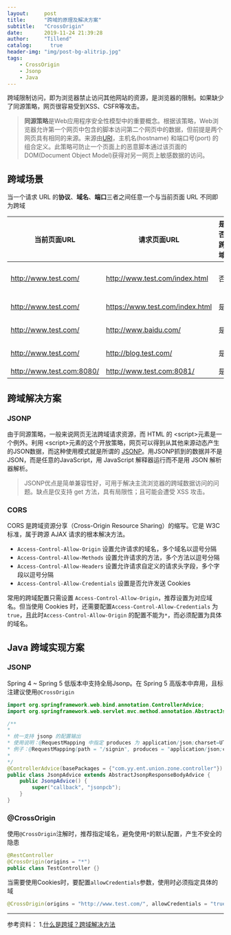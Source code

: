 ```yaml
---
layout:     post
title:      "跨域的原理及解决方案"
subtitle:   "CrossOrigin"
date:       2019-11-24 21:39:28
author:     "Tillend"
catalog:      true
header-img: "img/post-bg-alitrip.jpg"
tags:
    - CrossOrigin
    - Jsonp
    - Java
---
```


跨域限制访问，即为浏览器禁止访问其他网站的资源，是浏览器的限制。如果缺少了同源策略，网页很容易受到XSS、CSFR等攻击。


> **同源策略**是Web应用程序安全性模型中的重要概念。根据该策略，Web浏览器允许第一个网页中包含的脚本访问第二个网页中的数据，但前提是两个网页具有相同的来源。来源由[URI](https://en.wikipedia.org/wiki/Uniform_Resource_Identifier)，主机名(hostname) 和端口号(port) 的组合定义。此策略可防止一个页面上的恶意脚本通过该页面的DOM(Document Object Model)获得对另一网页上敏感数据的访问。

## 跨域场景
当一个请求 URL 的**协议**、**域名**、**端口**三者之间任意一个与当前页面 URL 不同即为跨域

|当前页面URL	| 请求页面URL |	是否跨域	| 原因|
|---|---|---|---|
|http://www.test.com/|	http://www.test.com/index.html|	否	|同源（协议、域名、端口号相同）|
|http://www.test.com/	|https://www.test.com/index.html	|是|	协议不同（http/https）|
|http://www.test.com/|	http://www.baidu.com/	|是	|主域名不同（test/baidu）|
|http://www.test.com/	|http://blog.test.com/	|是	|子域名不同（www/blog）|
|http://www.test.com:8080/|	http://www.test.com:8081/	|是	|端口号不同|

## 跨域解决方案
### JSONP

由于同源策略，一般来说网页无法跨域请求资源，而 HTML 的 \<script>元素是一个例外。利用 \<script>元素的这个开放策略，网页可以得到从其他来源动态产生的JSON数据，而这种使用模式就是所谓的 [JSONP](https://zh.wikipedia.org/wiki/JSONP)。用JSONP抓到的数据并不是JSON，而是任意的JavaScript，用 JavaScript 解释器运行而不是用 JSON 解析器解析。

> JSONP优点是简单兼容性好，可用于解决主流浏览器的跨域数据访问的问题。缺点是仅支持 get 方法，具有局限性；且可能会遭受 XSS 攻击。

### CORS

CORS 是跨域资源分享（Cross-Origin Resource Sharing）的缩写。它是 W3C 标准，属于跨源 AJAX 请求的根本解决方法。


- `Access-Control-Allow-Origin`  设置允许请求的域名，多个域名以逗号分隔
- `Access-Control-Allow-Methods` 设置允许请求的方法，多个方法以逗号分隔
- `Access-Control-Allow-Headers` 设置允许请求自定义的请求头字段，多个字段以逗号分隔
- `Access-Control-Allow-Credentials` 设置是否允许发送 Cookies


常用的跨域配置只需设置 `Access-Control-Allow-Origin`，推荐设置为对应域名。但当使用 Cookies 时，还需要配置`Access-Control-Allow-Credentials` 为`true`，且此时`Access-Control-Allow-Origin` 的配置不能为`*`，而必须配置为具体的域名。


## Java 跨域实现方案
### JSONP
Spring 4 ~ Spring 5 低版本中支持全局Jsonp。在 Spring 5 高版本中弃用，且标注建议使用`@CrossOrigin`
```java
import org.springframework.web.bind.annotation.ControllerAdvice;
import org.springframework.web.servlet.mvc.method.annotation.AbstractJsonpResponseBodyAdvice;

/**
*
* 统一支持 jsonp 的配置输出
* 使用说明：@RequestMapping 中指定 produces 为 application/json;charset=UTF-8 即可
* 例子：@RequestMapping(path = "/signin", produces = "application/json;charset=UTF-8")
*
*/
@ControllerAdvice(basePackages = {"com.yy.ent.union.zone.controller"})
public class JsonpAdvice extends AbstractJsonpResponseBodyAdvice {
	public JsonpAdvice() {
		super("callback", "jsonpcb");
	}
}
```

### @CrossOrigin
使用`@CrossOrigin`注解时，推荐指定域名，避免使用`*`的默认配置，产生不安全的隐患
```java
@RestController
@CrossOrigin(origins = "*")
public class TestController {}
```

当需要使用Cookies时，要配置`allowCredentials`参数，使用时必须指定具体的域
```java
@CrossOrigin(origins = "http://www.test.com/", allowCredentials = "true")
```

---
参考资料：
1.[什么是跨域？跨域解决方法](https://blog.csdn.net/qq_38128179/article/details/84956552#commentBox)
